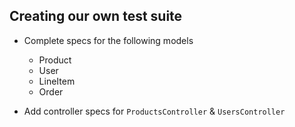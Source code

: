 ## Creating our own test suite

- Complete specs for the following models

	- Product
	- User
	- LineItem
	- Order

- Add controller specs for `ProductsController` & `UsersController` 


